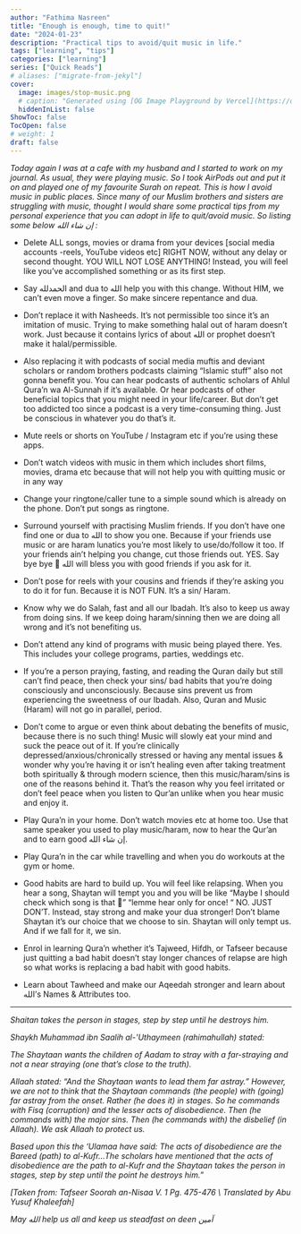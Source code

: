 ```yaml
---
author: "Fathima Nasreen"
title: "Enough is enough, time to quit!"
date: "2024-01-23"
description: "Practical tips to avoid/quit music in life."
tags: ["learning", "tips"]
categories: ["learning"]
series: ["Quick Reads"]
# aliases: ["migrate-from-jekyl"]
cover:
  image: images/stop-music.png
  # caption: "Generated using [OG Image Playground by Vercel](https://og-playground.vercel.app/)"
  hiddenInList: false
ShowToc: false
TocOpen: false
# weight: 1
draft: false
---
```






_Today again I was at a cafe with my husband and I started to work on my journal. As usual, they were playing music. So I took AirPods out and put it on and played one of my favourite Surah on repeat. This is how I avoid music in public places. Since many of our Muslim brothers and sisters are struggling with music, thought I would share some practical tips from my personal experience that you can adopt in life to quit/avoid music. So listing some below إن شاء الله :_



-   Delete ALL songs, movies or drama from your devices [social media accounts -reels, YouTube videos etc] RIGHT NOW, without any delay or second thought. YOU WILL NOT LOSE ANYTHING! Instead, you will feel like you’ve accomplished something or as its first step.


-   Say الحمدلله and dua to الله help you with this change. Without HIM, we can’t even move a finger. So make sincere repentance and dua.


-   Don’t replace it with Nasheeds. It’s not permissible too since it’s an imitation of music. Trying to make something halal out of haram doesn’t work. Just because it contains lyrics of about الله or prophet doesn’t make it halal/permissible.


-   Also replacing it with podcasts of social media muftis and deviant scholars or random brothers podcasts claiming “Islamic stuff” also not gonna benefit you. You can hear podcasts of authentic scholars of Ahlul Qura’n wa Al-Sunnah if it’s available. Or hear podcasts of other beneficial topics that you might need in your life/career. But don’t get too addicted too since a podcast is a very time-consuming thing. Just be conscious in whatever you do that’s it.


-   Mute reels or shorts on YouTube / Instagram etc if you’re using these apps.


-   Don’t watch videos with music in them which includes short films, movies, drama etc because that will not help you with quitting music or in any way


-   Change your ringtone/caller tune to a simple sound which is already on the phone. Don’t put songs as ringtone.


-   Surround yourself with practising Muslim friends. If you don’t have one find one or dua to الله to show you one. Because if your friends use music or are haram lunatics you’re most likely to use/do/follow it too. If your friends ain’t helping you change, cut those friends out. YES. Say bye bye 👋 الله will bless you with good friends if you ask for it.


-   Don’t pose for reels with your cousins and friends if they’re asking you to do it for fun. Because it is NOT FUN. It’s a sin/ Haram.


-   Know why we do Salah, fast and all our Ibadah. It’s also to keep us away from doing sins. If we keep doing haram/sinning then we are doing all wrong and it’s not benefiting us.


-   Don’t attend any kind of programs with music being played there. Yes. This includes your college programs, parties, weddings etc.


-   If you’re a person praying, fasting, and reading the Quran daily but still can’t find peace, then check your sins/ bad habits that you’re doing consciously and unconsciously. Because sins prevent us from experiencing the sweetness of our Ibadah. Also, Quran and Music (Haram) will not go in parallel, period.


-   Don’t come to argue or even think about debating the benefits of music, because there is no such thing! Music will slowly eat your mind and suck the peace out of it. If you’re clinically depressed/anxious/chronically stressed or having any mental issues & wonder why you’re having it or isn’t healing even after taking treatment both spiritually & through modern science, then this music/haram/sins is one of the reasons behind it. That’s the reason why you feel irritated or don’t feel peace when you listen to Qur’an unlike when you hear music and enjoy it.


-   Play Qura’n in your home. Don’t watch movies etc at home too. Use that same speaker you used to play music/haram, now to hear the Qur’an and to earn good إن شاء الله.


-   Play Qura’n in the car while travelling and when you do workouts at the gym or home.


-   Good habits are hard to build up. You will feel like relapsing. When you hear a song, Shaytan will tempt you and you will be like “Maybe I should check which song is that 🤔” “lemme hear only for once! “ NO. JUST DON’T. Instead, stay strong and make your dua stronger! Don’t blame Shaytan it’s our choice that we choose to sin. Shaytan will only tempt us. And if we fall for it, we sin.


-   Enrol in learning Qura’n whether it’s Tajweed, Hifdh, or Tafseer because just quitting a bad habit doesn’t stay longer chances of relapse are high so what works is replacing a bad habit with good habits.


-   Learn about Tawheed and make our Aqeedah stronger and learn about الله’s Names & Attributes too.

----

_Shaitan takes the person in stages, step by step until he destroys him._

_Shaykh Muhammad ibn Saalih al-'Uthaymeen (rahimahullah) stated:_

_The Shaytaan wants the children of Aadam to stray with a far-straying and not a near straying (one that’s close to the truth)._

_Allaah stated: “And the Shaytaan wants to lead them far astray.” However, we are not to think that the Shaytaan commands (the people) with (going) far astray from the onset. Rather (he does it) in stages. So he commands with Fisq (corruption) and the lesser acts of disobedience. Then (he commands with) the major sins. Then (he commands with) the disbelief (in Allaah). We ask Allaah to protect us._

_Based upon this the ‘Ulamaa have said: The acts of disobedience are the Bareed (path) to al-Kufr…The scholars have mentioned that the acts of disobedience are the path to al-Kufr and the Shaytaan takes the person in stages, step by step until the point he destroys him.”_

_[Taken from: Tafseer Soorah an-Nisaa V. 1 Pg. 475-476 \ Translated by Abu Yusuf Khaleefah]_

_May الله help us all and keep us steadfast on deen آمين_